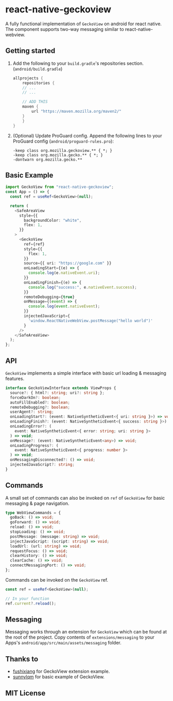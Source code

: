 # react-native-geckoview

A fully functional implementation of `GeckoView` on android for react native. The component supports two-way messaging similar to react-native-webview.

## Getting started

1. Add the following to your `build.gradle`'s repositories section. (`android/build.gradle`)

    ```gradle
    allprojects {
        repositories {
        // ...
        // ...

        // ADD THIS
        maven {
            url "https://maven.mozilla.org/maven2/"
        }
        }
    }
    ```
2. (Optional) Update ProGuard config. Append the following lines to your ProGuard config (`android/proguard-rules.pro`):

    ```
    -keep class org.mozilla.geckoview.** { *; }
    -keep class org.mozilla.gecko.** { *; }
    -dontwarn org.mozilla.gecko.**
    ```

## Basic Example

```ts
import GeckoView from "react-native-geckoview";
const App = () => {
  const ref = useRef<GeckoView>(null);

  return (
    <SafeAreaView
      style={{
        backgroundColor: "white",
        flex: 1,
      }}
    >
      <GeckoView
        ref={ref}
        style={{
          flex: 1,
        }}
        source={{ uri: "https://google.com" }}
        onLoadingStart={(e) => {
          console.log(e.nativeEvent.uri);
        }}
        onLoadingFinish={(e) => {
          console.log("success:", e.nativeEvent.success);
        }}
        remoteDebugging={true}
        onMessage={(event) => {
          console.log(event.nativeEvent);
        }}
        injectedJavaScript={
          'window.ReactNativeWebView.postMessage("hello world")'
        }
      />
    </SafeAreaView>
  );
};
```

## API

`GeckoView` implements a simple interface with basic url loading & messaging features.

```ts
interface GeckoViewInterface extends ViewProps {
  source?: { html?: string; uri?: string };
  forceDarkOn?: boolean;
  autoFillEnabled?: boolean;
  remoteDebugging?: boolean;
  userAgent?: string;
  onLoadingStart?: (event: NativeSyntheticEvent<{ uri: string }>) => void;
  onLoadingFinish?: (event: NativeSyntheticEvent<{ success: string }>) => void;
  onLoadingError?: (
    event: NativeSyntheticEvent<{ error: string; uri: string }>
  ) => void;
  onMessage?: (event: NativeSyntheticEvent<any>) => void;
  onLoadingProgress?: (
    event: NativeSyntheticEvent<{ progress: number }>
  ) => void;
  onMessagingDisconnected?: () => void;
  injectedJavaScript?: string;
}
```

## Commands

A small set of commands can also be invoked on `ref` of `GeckoView` for basic messaging & page navigation.

```ts
type WebViewCommands = {
  goBack: () => void;
  goForward: () => void;
  reload: () => void;
  stopLoading: () => void;
  postMessage: (message: string) => void;
  injectJavaScript: (script: string) => void;
  loadUrl: (url: string) => void;
  requestFocus: () => void;
  clearHistory: () => void;
  clearCache: () => void;
  connectMessagingPort: () => void;
};
```

Commands can be invoked on the `GeckoView` ref.

```ts
const ref = useRef<GeckoView>(null);

// In your function
ref.current?.reload();
```

## Messaging

Messaging works through an extension for `GeckoView` which can be found at the root of the project. Copy contents of `extensions/messaging` to your Apps's `android/app/src/main/assets/messaging` folder.

## Thanks to
- [fushixiang](https://github.com/a251115100/geckoview-jsdemo) for GeckoView extension example.
- [sunnylqm](https://github.com/sunnylqm/react-native-geckoview) for basic example of GeckoView.

## MIT License
